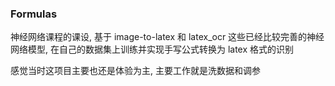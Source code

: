 ### Formulas

神经网络课程的课设, 基于 image-to-latex 和 latex_ocr 这些已经比较完善的神经网络模型, 在自己的数据集上训练并实现手写公式转换为 latex 格式的识别

感觉当时这项目主要也还是体验为主, 主要工作就是洗数据和调参